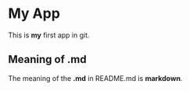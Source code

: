 # My App

This is **my** first app in git.

## Meaning of .md

The meaning of the **.md** in README.md is **markdown**.